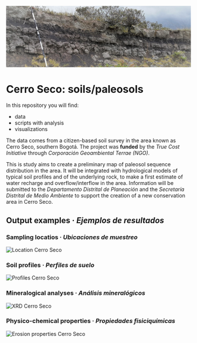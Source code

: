 ![Residual and buried paleosol in Cerro Seco (tepetate, cangahua)](./IMG_20210307_110010.jpg)

# Cerro Seco: soils/paleosols
 In this repository you will find:
 * data
 * scripts with analysis 
 * visualizations 


 The data comes from a citizen-based soil survey in the area known as Cerro Seco,  southern Bogotá. The project was **funded** by the *True Cost Initiative* through *Corporación Geoambiental Terrae (NGO)*. 
 
This is study aims to create a preliminary map of paleosol sequence distribution in the area. It will be integrated with hydrological models of typical soil profiles and of the underlying rock, to make a first estimate of water recharge and overflow/interflow in the area. Information will be submitted to the *Departamento Distrital de Planeación* and the *Secretaría Distrital de Medio Ambiente* to support the creation of a new conservation area in Cerro Seco.
 
## Output examples · *Ejemplos de resultados*

### Sampling locatios · *Ubicaciones de muestreo*
  ![Location Cerro Seco](https://raw.githubusercontent.com/cmguiob/TCI_CerroSeco_git/main/Analisis/02_TCI_CS_Output_localizaciones_files/figure-html/map-1.png)
 
 ### Soil profiles · *Perfiles de suelo*
 ![Profiles Cerro Seco](https://raw.githubusercontent.com/cmguiob/TCI_CerroSeco_git/main/Analisis/02_TCI_CS_Output_localizaciones_files/figure-html/layout_perfiles-1.png)
 
 ### Mineralogical analyses · *Análisis mineralógicos*
 ![XRD Cerro Seco](https://raw.githubusercontent.com/cmguiob/TCI_CerroSeco_git/main/Analisis/03_TCI_CS_Output_XRD_files/figure-html/layout_03-1.png)
 
 ### Physico-chemical properties · *Propiedades fisiciquímicas*
 ![Erosion properties Cerro Seco](https://raw.githubusercontent.com/cmguiob/TCI_CerroSeco_git/main/Analisis/04_TCI_CS_Output_curvas_perfiles_files/figure-html/plot_ero-1.png)
 

